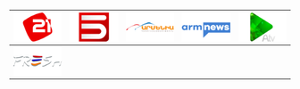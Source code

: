 | ![](https://raw.githubusercontent.com/RevGear/logo/master/Countries/AM/21TV.png)| ![](https://raw.githubusercontent.com/RevGear/logo/master/Countries/AM/5TV.png)| ![](https://raw.githubusercontent.com/RevGear/logo/master/Countries/AM/ArmeniaTV.png)| ![](https://raw.githubusercontent.com/RevGear/logo/master/Countries/AM/ArmNews.png)| ![](https://raw.githubusercontent.com/RevGear/logo/master/Countries/AM/ATV.png)| 
|:---:|:---:|:---:|:---:|:---:| 
| ![](https://raw.githubusercontent.com/RevGear/logo/master/Countries/AM/FreshTV.png) | 
